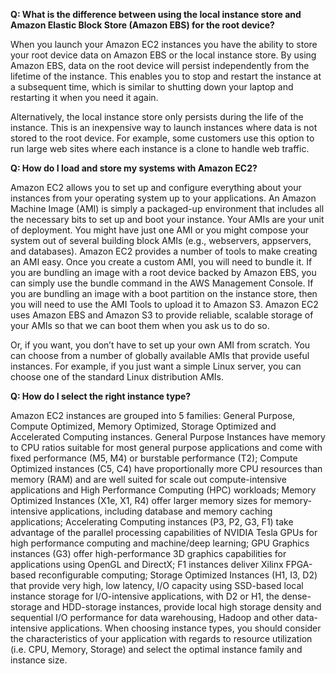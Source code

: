 **Q: What is the difference between using the local instance store and Amazon Elastic Block Store \(Amazon EBS\) for the root device?**

When you launch your Amazon EC2 instances you have the ability to store your root device data on Amazon EBS or the local instance store. By using Amazon EBS, data on the root device will persist independently from the lifetime of the instance. This enables you to stop and restart the instance at a subsequent time, which is similar to shutting down your laptop and restarting it when you need it again.

Alternatively, the local instance store only persists during the life of the instance. This is an inexpensive way to launch instances where data is not stored to the root device. For example, some customers use this option to run large web sites where each instance is a clone to handle web traffic.

**Q: How do I load and store my systems with Amazon EC2?**

Amazon EC2 allows you to set up and configure everything about your instances from your operating system up to your applications. An Amazon Machine Image \(AMI\) is simply a packaged-up environment that includes all the necessary bits to set up and boot your instance. Your AMIs are your unit of deployment. You might have just one AMI or you might compose your system out of several building block AMIs \(e.g., webservers, appservers, and databases\). Amazon EC2 provides a number of tools to make creating an AMI easy. Once you create a custom AMI, you will need to bundle it. If you are bundling an image with a root device backed by Amazon EBS, you can simply use the bundle command in the AWS Management Console. If you are bundling an image with a boot partition on the instance store, then you will need to use the AMI Tools to upload it to Amazon S3. Amazon EC2 uses Amazon EBS and Amazon S3 to provide reliable, scalable storage of your AMIs so that we can boot them when you ask us to do so.

Or, if you want, you don’t have to set up your own AMI from scratch. You can choose from a number of globally available AMIs that provide useful instances. For example, if you just want a simple Linux server, you can choose one of the standard Linux distribution AMIs.

**Q: How do I select the right instance type?**

Amazon EC2 instances are grouped into 5 families: General Purpose, Compute Optimized, Memory Optimized, Storage Optimized and Accelerated Computing instances. General Purpose Instances have memory to CPU ratios suitable for most general purpose applications and come with fixed performance \(M5, M4\) or burstable performance \(T2\); Compute Optimized instances \(C5, C4\) have proportionally more CPU resources than memory \(RAM\) and are well suited for scale out compute-intensive applications and High Performance Computing \(HPC\) workloads; Memory Optimized Instances \(X1e, X1, R4\) offer larger memory sizes for memory-intensive applications, including database and memory caching applications; Accelerating Computing instances \(P3, P2, G3, F1\) take advantage of the parallel processing capabilities of NVIDIA Tesla GPUs for high performance computing and machine/deep learning; GPU Graphics instances \(G3\) offer high-performance 3D graphics capabilities for applications using OpenGL and DirectX; F1 instances deliver Xilinx FPGA-based reconfigurable computing; Storage Optimized Instances \(H1, I3, D2\) that provide very high, low latency, I/O capacity using SSD-based local instance storage for I/O-intensive applications, with D2 or H1, the dense-storage and HDD-storage instances, provide local high storage density and sequential I/O performance for data warehousing, Hadoop and other data-intensive applications. When choosing instance types, you should consider the characteristics of your application with regards to resource utilization \(i.e. CPU, Memory, Storage\) and select the optimal instance family and instance size.



